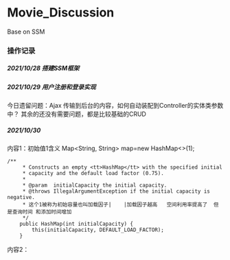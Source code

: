 # Movie_Discussion
Base on SSM

### 操作记录

##### 2021/10/28      搭建SSM框架

##### 2021/10/29     用户注册和登录实现
今日遗留问题：Ajax 传输到后台的内容，如何自动装配到Controller的实体类参数中？
其余的还没有需要问题，都是比较基础的CRUD

##### 2021/10/30    
内容1：初始值1含义
Map<String, String> map=new HashMap<>(1);
```
/**
     * Constructs an empty <tt>HashMap</tt> with the specified initial
     * capacity and the default load factor (0.75).
     *
     * @param  initialCapacity the initial capacity.
     * @throws IllegalArgumentException if the initial capacity is negative.
     * 这个1被称为初始容量也叫加载因子|    |加载因子越高   空间利用率提高了  但是查询时间 和添加时间增加
     */
    public HashMap(int initialCapacity) {
        this(initialCapacity, DEFAULT_LOAD_FACTOR);
    }
```

内容2：